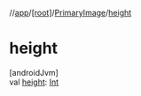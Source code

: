 //[app](../../../index.md)/[[root]](../index.md)/[PrimaryImage](index.md)/[height](height.md)

# height

[androidJvm]\
val [height](height.md): [Int](https://kotlinlang.org/api/latest/jvm/stdlib/kotlin/-int/index.html)
